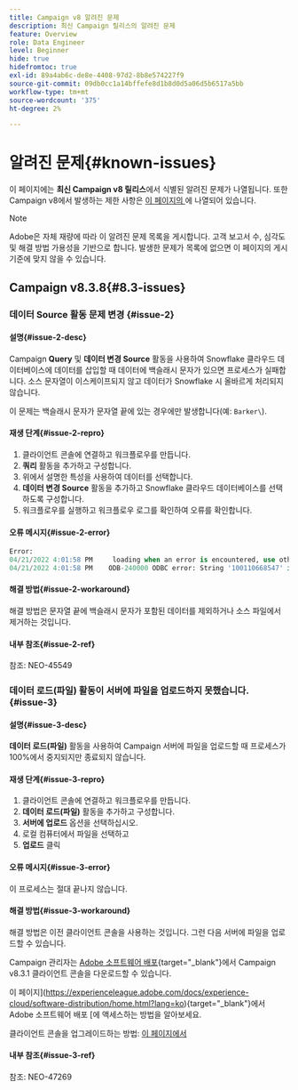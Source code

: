 ```yaml
---
title: Campaign v8 알려진 문제
description: 최신 Campaign 릴리스의 알려진 문제
feature: Overview
role: Data Engineer
level: Beginner
hide: true
hidefromtoc: true
exl-id: 89a4ab6c-de8e-4408-97d2-8b8e574227f9
source-git-commit: 09db0cc1a14bffefe8d1b8d0d5a06d5b6517a5bb
workflow-type: tm+mt
source-wordcount: '375'
ht-degree: 2%

---
```


# 알려진 문제{#known-issues}

이 페이지에는 **최신 Campaign v8 릴리스**&#x200B;에서 식별된 알려진 문제가 나열됩니다. 또한 Campaign v8에서 발생하는 제한 사항은 [이 페이지의 ](ac-guardrails.md)에 나열되어 있습니다.


>[!NOTE]
>
>Adobe은 자체 재량에 따라 이 알려진 문제 목록을 게시합니다. 고객 보고서 수, 심각도 및 해결 방법 가용성을 기반으로 합니다. 발생한 문제가 목록에 없으면 이 페이지의 게시 기준에 맞지 않을 수 있습니다.

## Campaign v8.3.8{#8.3-issues}

### 데이터 Source 활동 문제 변경 {#issue-2}

#### 설명{#issue-2-desc}

Campaign **Query** 및 **데이터 변경 Source** 활동을 사용하여 Snowflake 클라우드 데이터베이스에 데이터를 삽입할 때 데이터에 백슬래시 문자가 있으면 프로세스가 실패합니다. 소스 문자열이 이스케이프되지 않고 데이터가 Snowflake 시 올바르게 처리되지 않습니다.

이 문제는 백슬래시 문자가 문자열 끝에 있는 경우에만 발생합니다(예: `Barker\`).


#### 재생 단계{#issue-2-repro}

1. 클라이언트 콘솔에 연결하고 워크플로우를 만듭니다.
1. **쿼리** 활동을 추가하고 구성합니다.
1. 위에서 설명한 특성을 사용하여 데이터를 선택합니다.
1. **데이터 변경 Source** 활동을 추가하고 Snowflake 클라우드 데이터베이스를 선택하도록 구성합니다.
1. 워크플로우를 실행하고 워크플로우 로그를 확인하여 오류를 확인합니다.


#### 오류 메시지{#issue-2-error}

```sql
Error:
04/21/2022 4:01:58 PM     loading when an error is encountered, use other values such as 'SKIP_FILE' or 'CONTINUE' for the ON_ERROR option. For more information on loading options, please run 'info loading_data' in a SQL client. SQLState: 22000
04/21/2022 4:01:58 PM    ODB-240000 ODBC error: String '100110668547' is too long and would be truncated   File 'wkf1656797_21_1_3057430574#458516uploadPart0.chunk.gz', line 1, character 0   Row 90058, column "WKF1656797_21_1"["SCARRIER_ROUTE":13]   If you would like to continue
```

#### 해결 방법{#issue-2-workaround}

해결 방법은 문자열 끝에 백슬래시 문자가 포함된 데이터를 제외하거나 소스 파일에서 제거하는 것입니다.


#### 내부 참조{#issue-2-ref}

참조: NEO-45549


### 데이터 로드(파일) 활동이 서버에 파일을 업로드하지 못했습니다. {#issue-3}

#### 설명{#issue-3-desc}

**데이터 로드(파일)** 활동을 사용하여 Campaign 서버에 파일을 업로드할 때 프로세스가 100%에서 중지되지만 종료되지 않습니다.

#### 재생 단계{#issue-3-repro}

1. 클라이언트 콘솔에 연결하고 워크플로우를 만듭니다.
1. **데이터 로드(파일)** 활동을 추가하고 구성합니다.
1. **서버에 업로드** 옵션을 선택하십시오.
1. 로컬 컴퓨터에서 파일을 선택하고
1. **업로드** 클릭


#### 오류 메시지{#issue-3-error}

이 프로세스는 절대 끝나지 않습니다.

#### 해결 방법{#issue-3-workaround}

해결 방법은 이전 클라이언트 콘솔을 사용하는 것입니다. 그런 다음 서버에 파일을 업로드할 수 있습니다.

Campaign 관리자는 [Adobe 소프트웨어 배포](https://experience.adobe.com/#/downloads/content/software-distribution/en/campaign.html?1_group.propertyvalues.property=.%2Fjcr%3Acontent%2Fmetadata%2Fdc%3Aversion&amp;1_group.propertyvalues.operation=equals&amp;1_group.propertyvalues.0_values=target-version%3Acampaign%2F8&amp;orderby=%40jcr%3Acontent%2Fjcr%3AlastModified&amp;orderby.sort=desc&amp;layout=list&amp;p.offset=0&amp;p.limit=4){target="_blank"}에서 Campaign v8.3.1 클라이언트 콘솔을 다운로드할 수 있습니다.

이 페이지](https://experienceleague.adobe.com/docs/experience-cloud/software-distribution/home.html?lang=ko){target="_blank"}에서 Adobe 소프트웨어 배포 [에 액세스하는 방법을 알아보세요.

클라이언트 콘솔을 업그레이드하는 방법: [이 페이지에서](connect.md)

#### 내부 참조{#issue-3-ref}

참조: NEO-47269


